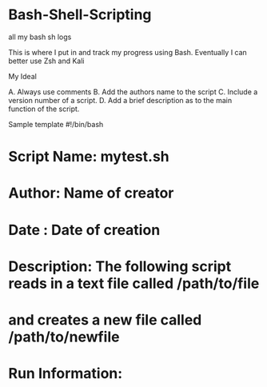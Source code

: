 # Bash-Shell-Scripting
all my bash sh logs

This is where I put in and track my progress using Bash. Eventually I can better use Zsh and Kali


My Ideal

A. Always use comments
B. Add the authors name to the script
C. Include a version number of a script. 
D. Add a brief description as to the main function of the script. 
 
Sample template
#!/bin/bash
#
# Script Name: mytest.sh
#
# Author: Name of creator
# Date : Date of creation
#
# Description: The following script reads in a text file called /path/to/file 
#              and creates a new file called /path/to/newfile
#
# Run Information: 
